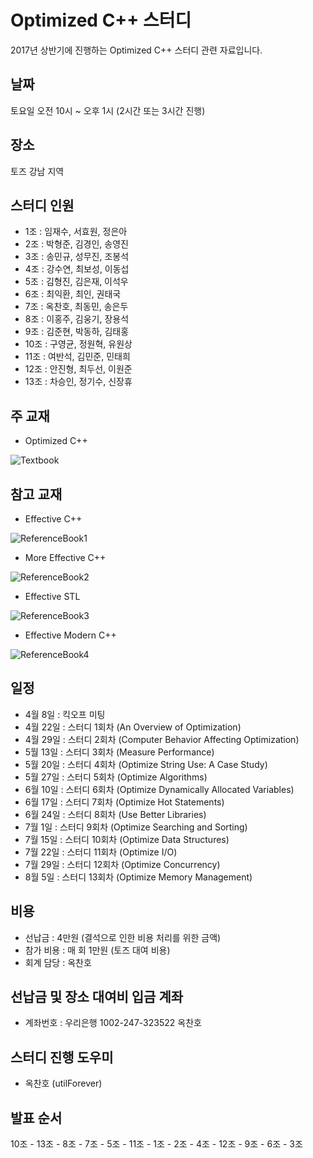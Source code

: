 # Optimized C++ 스터디

2017년 상반기에 진행하는 Optimized C++ 스터디 관련 자료입니다.

## 날짜

토요일 오전 10시 ~ 오후 1시 (2시간 또는 3시간 진행)

## 장소

토즈 강남 지역

## 스터디 인원

- 1조 : 임재수, 서효원, 정은아
- 2조 : 박형준, 김경인, 송영진
- 3조 : 송민규, 성무진, 조봉석
- 4조 : 강수연, 최보성, 이동섭
- 5조 : 김형진, 김은재, 이석우
- 6조 : 최익환, 최인, 권태국
- 7조 : 옥찬호, 최동민, 송은두
- 8조 : 이홍주, 김웅기, 장용석
- 9조 : 김준현, 박동하, 김태홍
- 10조 : 구영균, 정원혁, 유원상
- 11조 : 여반석, 김민준, 민태희
- 12조 : 안진형, 최두선, 이원준
- 13조 : 차승인, 정기수, 신장휴

## 주 교재

- Optimized C++

![Textbook](https://github.com/CppKorea/OptimizedCppStudy/blob/master/Textbook.jpg)

## 참고 교재

- Effective C++

![ReferenceBook1](https://github.com/CppKorea/OptimizedCppStudy/blob/master/ReferenceBook1.jpg)

- More Effective C++

![ReferenceBook2](https://github.com/CppKorea/OptimizedCppStudy/blob/master/ReferenceBook2.jpg)

- Effective STL

![ReferenceBook3](https://github.com/CppKorea/OptimizedCppStudy/blob/master/ReferenceBook3.jpg)

- Effective Modern C++

![ReferenceBook4](https://github.com/CppKorea/OptimizedCppStudy/blob/master/ReferenceBook4.jpg)

## 일정

- 4월 8일 : 킥오프 미팅
- 4월 22일 : 스터디 1회차 (An Overview of Optimization)
- 4월 29일 : 스터디 2회차 (Computer Behavior Affecting Optimization)
- 5월 13일 : 스터디 3회차 (Measure Performance)
- 5월 20일 : 스터디 4회차 (Optimize String Use: A Case Study)
- 5월 27일 : 스터디 5회차 (Optimize Algorithms)
- 6월 10일 : 스터디 6회차 (Optimize Dynamically Allocated Variables)
- 6월 17일 : 스터디 7회차 (Optimize Hot Statements)
- 6월 24일 : 스터디 8회차 (Use Better Libraries)
- 7월 1일 : 스터디 9회차 (Optimize Searching and Sorting)
- 7월 15일 : 스터디 10회차 (Optimize Data Structures)
- 7월 22일 : 스터디 11회차 (Optimize I/O)
- 7월 29일 : 스터디 12회차 (Optimize Concurrency)
- 8월 5일 : 스터디 13회차 (Optimize Memory Management)

## 비용

- 선납금 : 4만원 (결석으로 인한 비용 처리를 위한 금액)
- 참가 비용 : 매 회 1만원 (토즈 대여 비용)
- 회계 담당 : 옥찬호

## 선납금 및 장소 대여비 입금 계좌

- 계좌번호 : 우리은행 1002-247-323522 옥찬호

## 스터디 진행 도우미

- 옥찬호 (utilForever)

## 발표 순서

10조 - 13조 - 8조 - 7조 - 5조 - 11조 - 1조 - 2조 - 4조 - 12조 - 9조 - 6조 - 3조
